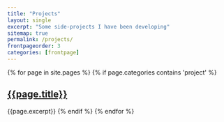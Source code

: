 ```yaml
---
title: "Projects"
layout: single
excerpt: "Some side-projects I have been developing"
sitemap: true
permalink: /projects/
frontpageorder: 3
categories: [frontpage]
---
```


{% for page in site.pages %}
{% if page.categories contains 'project' %}
<h2><a href="{{page.permalink}}">{{page.title}}</a></h2>
{{page.excerpt}}
{% endif %}
{% endfor %}
